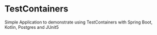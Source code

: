 # TestContainers
Simple Application to demonstrate using TestContainers with Spring Boot, Kotlin, Postgres and JUnit5

